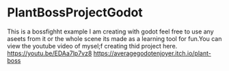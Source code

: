# PlantBossProjectGodot
This is a bossfighht example I am creating with godot feel free to use any aseets from it or the whole scene its made as a learning tool for fun.You can view the youtube video of mysel;f creating thid project here. 
https://youtu.be/EDAa7lp7vz8
https://averagegodotenjoyer.itch.io/plant-boss
